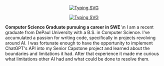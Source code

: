 <p align="center">
  <a href="https://git.io/typing-svg"><img src="https://readme-typing-svg.demolab.com?font=Fira+Code&duration=1&pause=1&color=A623E1&center=true&repeat=false&width=435&lines=Nicholas+Zdrzalka" alt="Typing SVG" /></a>
</p>

<p align="center">
  <a href="https://git.io/typing-svg"><img src="https://readme-typing-svg.demolab.com?font=Fira+Code&pause=1000&color=A623E1&center=true&width=435&lines=Computer+Science+Graduate;Pursuing+SWE+Career;Learning+new+things+%26+improving" alt="Typing SVG" /></a>
</p>


**Computer Science Graduate pursuing a career in SWE**
\n
I am a recent graduate from DePaul University with a B.S. in Computer Science.
I've accumulated a passion for writing code, specifically in projects revolving around AI.
I was fortunate enough to have the opportunity to implement ChatGPT's API into
my Senior Capstone project and learned about the boundaries and limitations it had.
After that experience it made me curious what limitations other AI had
and what could be done to resolve them.

